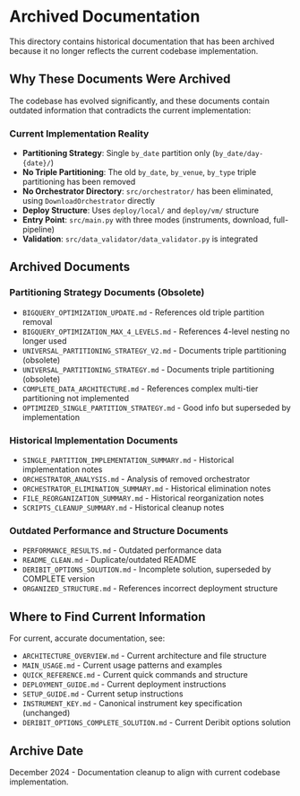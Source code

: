 # Archived Documentation

This directory contains historical documentation that has been archived because it no longer reflects the current codebase implementation.

## Why These Documents Were Archived

The codebase has evolved significantly, and these documents contain outdated information that contradicts the current implementation:

### Current Implementation Reality
- **Partitioning Strategy**: Single `by_date` partition only (`by_date/day-{date}/`)
- **No Triple Partitioning**: The old `by_date`, `by_venue`, `by_type` triple partitioning has been removed
- **No Orchestrator Directory**: `src/orchestrator/` has been eliminated, using `DownloadOrchestrator` directly
- **Deploy Structure**: Uses `deploy/local/` and `deploy/vm/` structure
- **Entry Point**: `src/main.py` with three modes (instruments, download, full-pipeline)
- **Validation**: `src/data_validator/data_validator.py` is integrated

## Archived Documents

### Partitioning Strategy Documents (Obsolete)
- `BIGQUERY_OPTIMIZATION_UPDATE.md` - References old triple partition removal
- `BIGQUERY_OPTIMIZATION_MAX_4_LEVELS.md` - References 4-level nesting no longer used
- `UNIVERSAL_PARTITIONING_STRATEGY_V2.md` - Documents triple partitioning (obsolete)
- `UNIVERSAL_PARTITIONING_STRATEGY.md` - Documents triple partitioning (obsolete)
- `COMPLETE_DATA_ARCHITECTURE.md` - References complex multi-tier partitioning not implemented
- `OPTIMIZED_SINGLE_PARTITION_STRATEGY.md` - Good info but superseded by implementation

### Historical Implementation Documents
- `SINGLE_PARTITION_IMPLEMENTATION_SUMMARY.md` - Historical implementation notes
- `ORCHESTRATOR_ANALYSIS.md` - Analysis of removed orchestrator
- `ORCHESTRATOR_ELIMINATION_SUMMARY.md` - Historical elimination notes
- `FILE_REORGANIZATION_SUMMARY.md` - Historical reorganization notes
- `SCRIPTS_CLEANUP_SUMMARY.md` - Historical cleanup notes

### Outdated Performance and Structure Documents
- `PERFORMANCE_RESULTS.md` - Outdated performance data
- `README_CLEAN.md` - Duplicate/outdated README
- `DERIBIT_OPTIONS_SOLUTION.md` - Incomplete solution, superseded by COMPLETE version
- `ORGANIZED_STRUCTURE.md` - References incorrect deployment structure

## Where to Find Current Information

For current, accurate documentation, see:

- `ARCHITECTURE_OVERVIEW.md` - Current architecture and file structure
- `MAIN_USAGE.md` - Current usage patterns and examples
- `QUICK_REFERENCE.md` - Current quick commands and structure
- `DEPLOYMENT_GUIDE.md` - Current deployment instructions
- `SETUP_GUIDE.md` - Current setup instructions
- `INSTRUMENT_KEY.md` - Canonical instrument key specification (unchanged)
- `DERIBIT_OPTIONS_COMPLETE_SOLUTION.md` - Current Deribit options solution

## Archive Date
December 2024 - Documentation cleanup to align with current codebase implementation.
